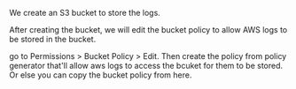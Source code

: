 We create an S3 bucket to store the logs.

After creating the bucket, we will edit the bucket policy to allow AWS logs to be stored in the bucket.

go to Permissions > Bucket Policy > Edit. Then create the policy from policy generator that'll allow aws logs to access the bcuket for them
to be stored. Or else you can copy the bucket policy from here.
